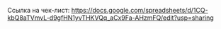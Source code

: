 Ссылка на чек-лист:
https://docs.google.com/spreadsheets/d/1CQ-kbQ8aTVmvL-d9gfHN1yvTHKVQq_aCx9Fa-AHzmFQ/edit?usp=sharing